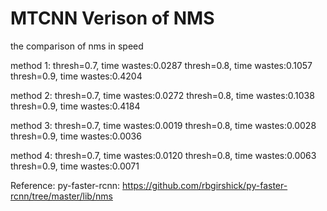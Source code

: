 # MTCNN Verison of NMS
the comparison of nms in speed

method 1:
thresh=0.7, time wastes:0.0287
thresh=0.8, time wastes:0.1057
thresh=0.9, time wastes:0.4204

method 2:
thresh=0.7, time wastes:0.0272
thresh=0.8, time wastes:0.1038
thresh=0.9, time wastes:0.4184

method 3:
thresh=0.7, time wastes:0.0019
thresh=0.8, time wastes:0.0028
thresh=0.9, time wastes:0.0036

method 4:
thresh=0.7, time wastes:0.0120
thresh=0.8, time wastes:0.0063
thresh=0.9, time wastes:0.0071

Reference:
py-faster-rcnn: https://github.com/rbgirshick/py-faster-rcnn/tree/master/lib/nms
